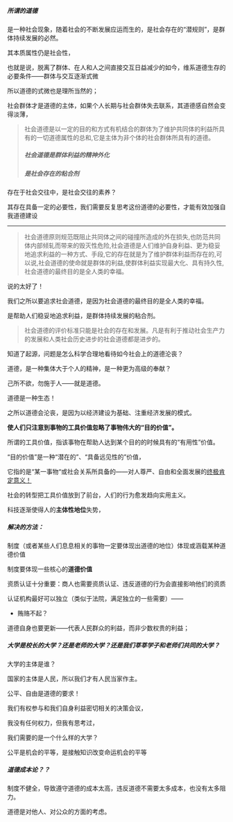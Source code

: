 ##### 所谓的道德

是一种社会现象，随着社会的不断发展应运而生的，是社会存在的“潜规则”，是群体持续发展的必然。

其本质属性仍是社会性，

也就是说，脱离了群体、在人和人之间直接交互日益减少的如今，维系道德生存的必要条件——群体与交互逐渐式微

所以道德的式微也是理所当然的；

社会群体才是道德的主体，如果个人长期与社会群体失去联系，其道德感自然会变得淡薄，

> 社会道德是以一定的目的和方式有机结合的群体为了维护共同体的利益所具有的一切道德属性的总和,它是主体为非个体的社会群体所具有的道德。
>
> ##### 社会道德是群体利益的精神外化
>
> ##### 是社会存在的粘合剂

存在于社会交往中，是社会交往的素养？

其存在具备一定的必要性，我们需要反复思考这份道德的必要性，才能有效加强自我道德建设

---

> 社会道德原则规范既阻止共同体之间的碰撞所造成的外在损失,也防范共同体内部倾轧而带来的毁灭性危险,社会道德是人们维护自身利益、更为稳妥地追求利益的一种方式、手段,它的存在就是为了维护群体利益而存在的,可以说,社会道德的使命就是群体的利益,使群体利益实现最大化、具有持久性,社会道德的最终目的是全人类的幸福。

说的太好了！

我们之所以要追求社会道德，是因为社会道德的最终目的是全人类的幸福。

是帮助人们稳妥地追求利益，是群体持续发展的粘合剂。

>社会道德的评价标准只能是社会的存在和发展。凡是有利于推动社会生产力的发展和人类社会历史进步的社会道德都是进步的。

知道了起源，问题是怎么科学合理地看待如今社会上的道德沦丧？

道德，是一种集体大于个人的精神，是一种更为高级的奉献？

己所不欲，勿施于人——就是道德。

道德是一种生态！



之所以道德会沦丧，是因为以经济建设为基础、注重经济发展的模式。

**使人们只注意到事物的工具价值忽略了事物伟大的“目的价值”。**

所谓的工具价值，指该事物在帮助人达到某个目的的时候具有的“有用性”价值。

“目的价值”是一种“潜在的”、“具备远见性的”价值，

它指的是“某一事物“或社会关系所具备的——对人尊严、自由和全面发展的[终极肯定意义！](null)

社会的转型把工具价值放到了前台，人们的行为愈发趋向实用主义。



科技逐渐使得人的**主体性地位**失势，

##### 解决的方法：

制度（或者某些人们息息相关的事物一定要体现出道德的地位）体现或涵载某种道德价值

制度要体现一些核心的**道德价值**

资质认证十分重要：商人也需要资质认证、违反道德的行为会直接影响他们的资质

认证机构最好可以独立（类似于法院，满足独立的一些需要）——

- 贿赂不起？



道德自身也要更新——代表人民群众的利益，而非少数权贵的利益；







##### 大学是校长的大学？还是老师的大学？还是我们莘莘学子和老师们共同的大学？

大学的主体是谁？

国家的主体是人民，所以我们才有人民当家作主。

公平、自由是道德的要求！

我们有权参与和我们自身利益密切相关的决策会议，

我没有任何权力，但我有思考过，

我们需要的是一个什么样的大学？



公平是机会的平等，是接触知识改变命运机会的平等



##### 道德成本论？？

制度不健全，导致遵守道德的成本太高，违反道德不需要太多成本，也没有太多阻力。

道德是对他人、对公众的方面的考虑。




